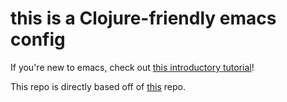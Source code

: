 # this is a Clojure-friendly emacs config

If you're new to emacs, check out
[this introductory tutorial](http://www.braveclojure.com/basic-emacs/)!


This repo is directly based off of [this](https://github.com/flyingmachine/emacs-for-clojure) repo.
